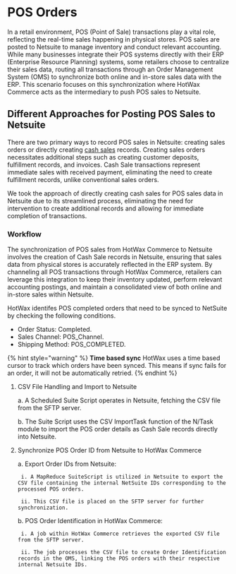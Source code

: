 # POS Orders

In a retail environment, POS (Point of Sale) transactions play a vital role, reflecting the real-time sales happening in physical stores. POS sales are posted to Netsuite to manage inventory and conduct relevant accounting. While many businesses integrate their POS systems directly with their ERP (Enterprise Resource Planning) systems, some retailers choose to centralize their sales data, routing all transactions through an Order Management System (OMS) to synchronize both online and in-store sales data with the ERP. This scenario focuses on this synchronization where HotWax Commerce acts as the intermediary to push POS sales to Netsuite.

## Different Approaches for Posting POS Sales to Netsuite

There are two primary ways to record POS sales in Netsuite: creating sales orders or directly creating [cash sales][cashSale] records. Creating sales orders necessitates additional steps such as creating customer deposits, fulfillment records, and invoices. Cash Sale transactions represent immediate sales with received payment, eliminating the need to create fulfillment records, unlike conventional sales orders.

We took the approach of directly creating cash sales for POS sales data in Netsuite due to its streamlined process, eliminating the need for intervention to create additional records and allowing for immediate completion of transactions.


### Workflow

The synchronization of POS sales from HotWax Commerce to Netsuite involves the creation of Cash Sale records in Netsuite, ensuring that sales data from physical stores is accurately reflected in the ERP system. By channeling all POS transactions through HotWax Commerce, retailers can leverage this integration to keep their inventory updated, perform relevant accounting postings, and maintain a consolidated view of both online and in-store sales within Netsuite.


HotWax identifes POS completed orders that need to be synced to NetSuite by checking the following conditions. 
- Order Status: Completed.
- Sales Channel: POS_Channel.
- Shipping Method: POS_COMPLETED.


{% hint style="warning" %}
**Time based sync** HotWax uses a time based cursor to track which orders have been synced. This means if sync fails for an order, it will not be automatically retried.
{% endhint %}

1. CSV File Handling and Import to Netsuite
   
    a. A Scheduled Suite Script operates in Netsuite, fetching the CSV file from the SFTP server.
   
    b. The Suite Script uses the CSV ImportTask function of the N/Task module to import the POS order details as Cash Sale records directly into Netsuite.

2. Synchronize POS Order ID from Netsuite to HotWax Commerce
   
    a. Export Order IDs from Netsuite:
   
        i. A MapReduce SuiteScript is utilized in Netsuite to export the CSV file containing the internal NetSuite IDs corresponding to the processed POS orders.
   
        ii. This CSV file is placed on the SFTP server for further synchronization.
   
    b. POS Order Identification in HotWax Commerce:
   
        i. A job within HotWax Commerce retrieves the exported CSV file from the SFTP server.

        ii. The job processes the CSV file to create Order Identification records in the OMS, linking the POS orders with their respective internal Netsuite IDs.


<!-- page links -->
[cashSale]:https://docs.oracle.com/en/cloud/saas/netsuite/ns-online-help/section_N407231.html#Cash-Sale-Import